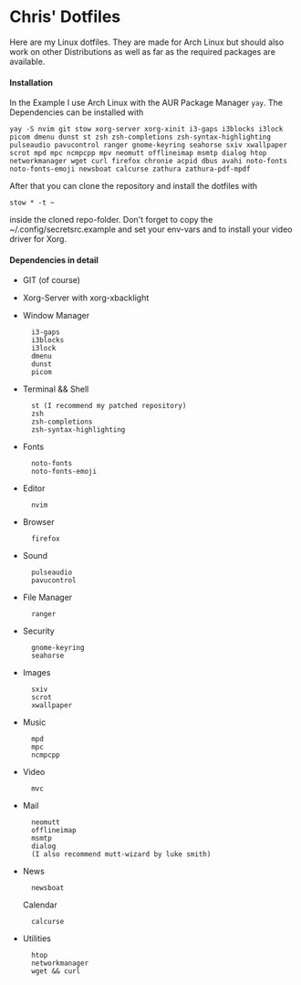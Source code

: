 # Chris' Dotfiles

Here are my Linux dotfiles. They are made for Arch Linux but should also work on other Distributions as well as far as the required packages are available.

#### Installation

In the Example I use Arch Linux with the AUR Package Manager `yay`. The Dependencies can be installed with

`
    yay -S nvim git stow xorg-server xorg-xinit i3-gaps i3blocks i3lock picom dmenu dunst st zsh zsh-completions zsh-syntax-highlighting pulseaudio pavucontrol ranger gnome-keyring seahorse sxiv xwallpaper scrot mpd mpc ncmpcpp mpv neomutt offlineimap msmtp dialog htop networkmanager wget curl firefox chronie acpid dbus avahi noto-fonts noto-fonts-emoji newsboat calcurse zathura zathura-pdf-mpdf
`

After that you can clone the repository and install the dotfiles with

`
stow * -t ~
`

inside the cloned repo-folder. Don't forget to copy the ~/.config/secretsrc.example and set your env-vars and to install your video driver for Xorg.

#### Dependencies in detail

- GIT (of course)

- Xorg-Server with xorg-xbacklight

- Window Manager

        i3-gaps
        i3blocks 
        i3lock
        dmenu
        dunst
        picom

- Terminal && Shell

        st (I recommend my patched repository)
        zsh
        zsh-completions
        zsh-syntax-highlighting

- Fonts

    	noto-fonts
	    noto-fonts-emoji

- Editor

	    nvim

- Browser

	    firefox

- Sound

        pulseaudio
        pavucontrol

- File Manager

        ranger

- Security

        gnome-keyring
        seahorse

- Images

        sxiv
        scrot
        xwallpaper

- Music
        
        mpd
        mpc
        ncmpcpp

- Video

        mvc

- Mail

        neomutt
        offlineimap
        msmtp
        dialog
        (I also recommend mutt-wizard by luke smith)

- News
	    
        newsboat

  Calendar
        
        calcurse

- Utilities

        htop
        networkmanager
        wget && curl
